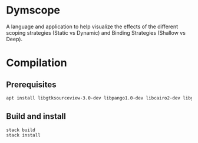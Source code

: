 Dymscope
========

A language and application to help visualize the effects of the different scoping strategies (Static vs Dynamic) and Binding Strategies (Shallow vs Deep). 


# Compilation

## Prerequisites


```bash
apt install libgtksourceview-3.0-dev libpango1.0-dev libcairo2-dev libgtk-3-dev libglib2.0-dev gtk2hs-buildtools
```

## Build and install

```
stack build
stack install
```


